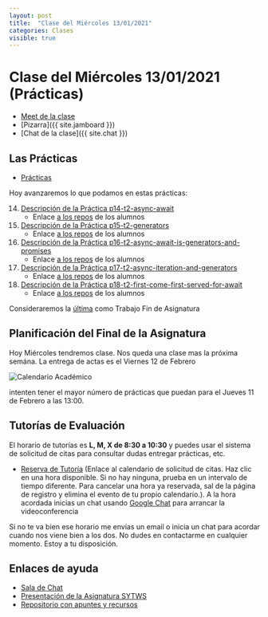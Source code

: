 ```yaml
---
layout: post
title:  "Clase del Miércoles 13/01/2021"
categories: Clases
visible: true
---
```


# Clase del Miércoles 13/01/2021 (Prácticas)

* [Meet de la clase]({{site.meet}})
* [Pizarra]({{ site.jamboard }})
* [Chat de la clase]({{ site.chat }})

## Las Prácticas 

* [Prácticas]({{site.baseurl}}/practicas)

Hoy avanzaremos lo que podamos en estas prácticas: 

<ol start="14">
  <li> <a href="/practicas/p14-t2-async-await.html">Descripción de la Práctica p14-t2-async-await</a>
  <ul><li> Enlace <a href="https://classroom.github.com/classrooms/68184806-ull-mii-sytws-2021/assignments/p14-t2-async-await" target="_blank">a los repos</a>  de los alumnos</li></ul>
  </li><li> 
  <a href="/practicas/p15-t2-generators.html">Descripción de la Práctica p15-t2-generators</a>
  <ul><li> Enlace <a href="https://classroom.github.com/classrooms/68184806-ull-mii-sytws-2021/assignments/p15-t2-generators" target="_blank">a los repos</a>  de los alumnos</li></ul>
</li><li> 
  <a href="/practicas/p16-t2-async-await-is-generators-and-promises.html">Descripción de la Práctica p16-t2-async-await-is-generators-and-promises</a>
  <ul><li> Enlace <a href="https://classroom.github.com/classrooms/68184806-ull-mii-sytws-2021/assignments/p16-t2-async-await-is-generators-and-promises" target="_blank">a los repos</a>  de los alumnos</li></ul>
</li><li> 
  <a href="/practicas/p17-t2-async-iteration-and-generators.html">Descripción de la Práctica p17-t2-async-iteration-and-generators</a>
  <ul><li> Enlace <a href="https://classroom.github.com/classrooms/68184806-ull-mii-sytws-2021/assignments/p17-t2-async-iteration-and-generators" target="_blank">a los repos</a>  de los alumnos</li></ul>
</li><li> 
  <a href="/practicas/p18-t2-first-come-first-served-for-await.html">Descripción de la Práctica p18-t2-first-come-first-served-for-await</a>
  <ul><li> Enlace <a href="https://classroom.github.com/classrooms/68184806-ull-mii-sytws-2021/assignments/p18-t2-first-come-first-served-for-await" target="_blank">a los repos</a>  de los alumnos</li></ul>
</li></ol>

Consideraremos la <a href="https://classroom.github.com/classrooms/68184806-ull-mii-sytws-2021/assignments/p18-t2-first-come-first-served-for-await" target="_blank">última</a> como Trabajo Fin de Asignatura


## Planificación del Final de la Asignatura

Hoy Miércoles tendremos clase. Nos queda una clase mas la próxima semána. La entrega de actas es el Viernes 12 de Febrero

![Calendario Académico](https://www.ull.es/estudios-docencia/wp-content/uploads/sites/7/2020/07/calendarios-2020-21.jpg) 

intenten tener el mayor número de prácticas que puedan para el Jueves 11 de Febrero a las 13:00. 

## Tutorías de Evaluación

El horario de tutorías es **L, M, X de 8:30 a 10:30** y puedes usar el sistema de solicitud de citas para consultar dudas entregar prácticas, etc.

* <a href="https://calendar.google.com/calendar/u/0/selfsched?sstoken=UUd1YlJSLURtcE5JfGRlZmF1bHR8ZmNiMWNmMTE4MjNjNzk1MWQwZGQyYTI4ZjZjYjZjY2E" target="_blank">Reserva de Tutoría</a>  (Enlace al calendario de solicitud de citas. Haz clic en una hora disponible. Si no hay ninguna, prueba en un intervalo de tiempo diferente. Para cancelar una hora ya reservada, sal de la página de registro y elimina el evento de tu propio calendario.).
A la hora acordada inicias un chat usando <a href="https://chat.google.com" target="_blank">Google Chat</a> para arrancar la videoconferencia

Si no te va bien ese horario me envías un email o inicia un chat para acordar cuando nos viene bien a los dos. No dudes en contactarme en cualquier momento. Estoy a tu disposición.


## Enlaces de ayuda

* [Sala de Chat](https://chat.google.com/u/1/room/AAAAp18fCE8)
* [Presentación de la Asignatura SYTWS]({{site.baseurl}}/tema0-presentacion/)
* [Repositorio con apuntes y recursos]({{site.books_shared}})   
